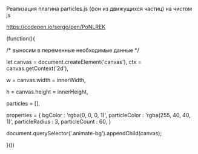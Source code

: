 Реализация плагина particles.js (фон из движущихся частиц) на чистом js

https://codepen.io/sergo/pen/PoNLREK

(function(){

  /* выносим в переменные необходимые данные */

  <!-- полотно канвас -->
  let canvas = document.createElement('canvas'), 
  ctx = canvas.getContext('2d'),
      
  <!-- ширина канваса -->
  w = canvas.width = innerWidth,
          
  <!-- высота канваса -->
  h = canvas.height = innerHeight,
          
  <!-- массив в котором будут храниться частицы -->
  particles = [],
          
  <!-- коллекция, с настройками стилей -->
  properties = { 
      bgColor             : 'rgba(0, 0, 0, 1)', <!-- цвет фона канваса -->
      particleColor       : 'rgba(255, 40, 40, 1)', <!-- цвет частиц -->
      particleRadius      : 3, <!-- радиус окружности частицы -->
      particleCount       : 60, <!-- кол-во частиц -->
  }
      
  <!-- помещаем наш канвас в нужное место -->
  document.querySelector('.animate-bg').appendChild(canvas);

}())

